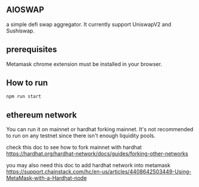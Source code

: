 ## AIOSWAP
a simple defi swap aggregator. It currently support UniswapV2 and Sushiswap.

## prerequisites
Metamask chrome extension must be installed in your browser.

## How to run
`npm run start`

## ethereum network
You can run it on mainnet or hardhat forking mainnet. It's not recommended to run on any testnet since there isn't enough liquidity pools.

check this doc to see how to fork mainnet with hardhat  
https://hardhat.org/hardhat-network/docs/guides/forking-other-networks

you may also need this doc to add hardhat network into metamask  
https://support.chainstack.com/hc/en-us/articles/4408642503449-Using-MetaMask-with-a-Hardhat-node